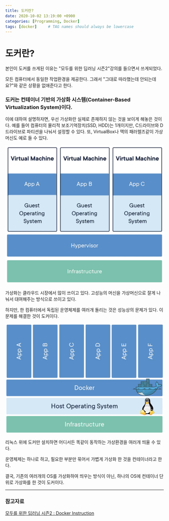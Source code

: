 ```yaml
---
title: 도커란?
date: 2020-10-02 13:19:00 +0900
categories: [Programming, Docker]
tags: [docker]     # TAG names should always be lowercase
---
```


# 도커란?

본인이 도커를 쓰게된 이유는 "모두를 위한 딥러닝 시즌2"강의를 들으면서 쓰게되었다.

모든 컴퓨터에서 동일한 작업환경을 제공한다. 그래서 "그대로 따라했는데 안되는데요?"와 같은 상황을 없애준다고 한다.

### 도커는 컨테이너 기반의 가상화 시스템(Container-Based Virtualization System)이다.

이에 대하여 설명하자면, 우선 가상화란 실제로 존재하지 않는 것을 보이게 해놓은 것이다. 예를 들어 컴퓨터의 물리적 보조기억장치(SSD, HDD)는 1개이지만, C드라이브와 D드라이브로 파티션을 나눠서 설정할 수 있다. 또, VirtualBox나 맥의 패러렐즈같이 가상 머신도 예로 들 수 있다.

![image1](2020-10-02-what-is-docker/Untitled.png)

가상화는 클라우드 시장에서 많이 쓰이고 있다. 고성능의 머신을 가상머신으로 잘게 나눠서 대여해주는 방식으로 쓰이고 있다.

하지만, 한 컴퓨터에서 독립된 운영체제를 여러개 돌리는 것은 성능상의 문제가 있다. 이 문제를 해결한 것이 도커이다.

![image2](2020-10-02-what-is-docker/Untitled%201.png)

리눅스 위에 도커만 설치하면 어디서든 똑같이 동작하는 가상환경을 여러개 띄울 수 있다.

운영체제는 하나로 하고, 필요한 부분만 묶어서 가볍게 가상화 한 것을 컨테이너라고 한다.

결국, 기존의 여러개의 OS를 가상화하여 띄우는 방식이 아닌, 하나의 OS에 컨테이너 단위로 가상화를 한 것이 도커이다.

---

### 참고자료

[모두를 위한 딥러닝 시즌2 : Docker Instruction](https://youtu.be/7eldOrjQVi0)